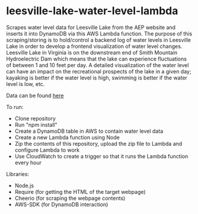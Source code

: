 # leesville-lake-water-level-lambda
Scrapes water level data for Leesville Lake from the AEP website and inserts it into DynamoDB via this AWS Lambda function. The purpose of this scraping/storing is to hold/control a backend log of water levels in Leesville Lake in order to develop a frontend visualization of water level changes. Leesville Lake in Virginia is on the downstream end of Smith Mountain Hydroelectric Dam which means that the lake can experience fluctuations of between 1 and 10 feet per day. A detailed visualization of the water level can have an impact on the recreational prospects of the lake in a given day; kayaking is better if the water level is high, swimming is better if the water level is low, etc.

Data can be found [here](http://www.aep.com/environment/conservation/hydro/)

To run:
* Clone repository
* Run "npm install"
* Create a DynamoDB table in AWS to contain water level data
* Create a new Lambda function using Node
* Zip the contents of this repository, upload the zip file to Lambda and configure Lambda to work
* Use CloudWatch to create a trigger so that it runs the Lambda function every hour

Libraries:
 * Node.js
 * Require (for getting the HTML of the target webpage)
 * Cheerio (for scraping the webpage contents)
 * AWS-SDK (for DynamoDB interaction)
